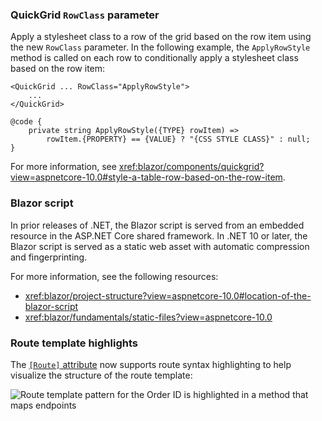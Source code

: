 ### QuickGrid `RowClass` parameter

Apply a stylesheet class to a row of the grid based on the row item using the new `RowClass` parameter. In the following example, the `ApplyRowStyle` method is called on each row to conditionally apply a stylesheet class based on the row item:

```razor
<QuickGrid ... RowClass="ApplyRowStyle">
    ...
</QuickGrid>

@code {
    private string ApplyRowStyle({TYPE} rowItem) =>
        rowItem.{PROPERTY} == {VALUE} ? "{CSS STYLE CLASS}" : null;
}
```

For more information, see <xref:blazor/components/quickgrid?view=aspnetcore-10.0#style-a-table-row-based-on-the-row-item>.

### Blazor script

In prior releases of .NET, the Blazor script is served from an embedded resource in the ASP.NET Core shared framework. In .NET 10 or later, the Blazor script is served as a static web asset with automatic compression and fingerprinting.

For more information, see the following resources:
  
* <xref:blazor/project-structure?view=aspnetcore-10.0#location-of-the-blazor-script>
* <xref:blazor/fundamentals/static-files?view=aspnetcore-10.0>

### Route template highlights

The [`[Route]` attribute](xref:Microsoft.AspNetCore.Components.RouteAttribute) now supports route syntax highlighting to help visualize the structure of the route template:

![Route template pattern for the Order ID is highlighted in a method that maps endpoints](~/release-notes/aspnetcore-10/_static/route-template-highlighting.png)

<!-- PREVIEW 2

### `NavigateTo` no longer scrolls to the top for same-page navigations

Previously, <xref:Microsoft.AspNetCore.Components.NavigationManager.NavigateTo%2A?displayProperty=nameWithType> scrolled to the top of the page for same-page navigations. This behavior has been changed in .NET 10 so that the browser no longer scrolls to the top of the page when navigating to the same page. This means the viewport is no longer reset when making updates to the address for the current page, such as changing the query string or fragment.

-->

